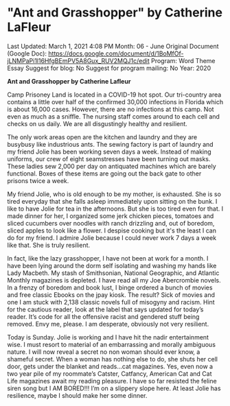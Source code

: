 # "Ant and Grasshopper" by Catherine LaFleur

Last Updated: March 1, 2021 4:08 PM
Month: 06 - June
Original Document (Google Doc): https://docs.google.com/document/d/1BoMfOf-jLNMPaPi1l16HfgBEmPV5A8Gux_RUV2MQJ1c/edit
Program: Word Theme Essay
Suggest for blog: No
Suggest for program mailing: No
Year: 2020

**Ant and Grasshopper by Catherine Lafleur**

Camp Prisoney Land is located in a COVID-19 hot spot. Our tri-country area contains a little over half of the confirmed 30,000 infections in Florida which is about 16,000 cases. However, there are no infections at this camp. Not even as much as a sniffle. The nursing staff comes around to each cell and checks on us daily. We are all disgustingly healthy and resilient.

The only work areas open are the kitchen and laundry and they are busybusy like industrious ants. The sewing factory is part of laundry and my friend Jolie has been working seven days a week. Instead of making uniforms, our crew of eight seamstresses have been turning out masks. These ladies sew 2,000 per day on antiquated machines which are barely functional. Boxes of these items are going out the back gate to other prisons twice a week.

My friend Jolie, who is old enough to be my mother, is exhausted. She is so tired everyday that she falls asleep immediately upon sitting on the bunk. I like to have Jolie for tea in the afternoons. But she is too tired even for that. I made dinner for her, I organized some jerk chicken pieces, tomatoes and sliced cucumbers over noodles with ranch drizzling and, out of boredom, sliced apples to look like a flower. I despise cooking but it's the least I can do for my friend. I admire Jolie because I could never work 7 days a week like that. She is truly resilient.

In fact, like the lazy grasshopper, I have not been at work for a month. I have been lying around the dorm self isolating and washing my hands like Lady Macbeth. My stash of Smithsonian, National Geographic, and Atlantic Monthly magazines is depleted. I have read all my Joe Abercrombie novels. In a frenzy of boredom and book lust, I binge ordered a bunch of movies and free classic Ebooks on the jpay kiosk. The result? Sick of movies and one I am stuck with 2,138 classic novels full of misogyny and racism. Hint for the cautious reader, look at the label that says updated for today’s reader. It’s code for all the offensive racist and gendered stuff being removed. Envy me, please. I am desperate, obviously not very resilient.

Today is Sunday. Jolie is working and I have hit the nadir entertainment wise. I must resort to material of an embarrassing and morally ambiguous nature. I will now reveal a secret no non woman should ever know, a shameful secret. When a woman has nothing else to do, she shuts her cell door, gets under the blanket and reads...cat magazines. Yes, even now a two year pile of my roommate’s Catster, Catfancy, American Cat and Cat Life magazines await my reading pleasure. I have so far resisted the feline siren song but I AM BORED!!! I’m on a slippery slope here. At least Jolie has resilience, maybe I should make her some dinner.